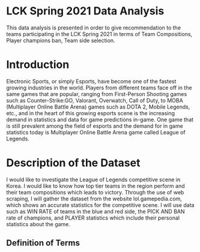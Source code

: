 # LCK Spring 2021 Data Analysis

This data analysis is presented in order to give recommendation to the teams participating in the LCK Spring 2021 in terms of Team Compositions, Player champions ban,
Team side selection.

# Introduction

Electronic Sports, or simply Esports, have become one of the fastest growing industries in the world. Players from different teams face off in the same games that are
popular, ranging from First-Person Shooting games such as Counter-Strike:GO, Valorant, Overwatch, Call of Duty, to MOBA (Multiplayer Online Battle Arena) games such as
DOTA 2, Mobile Legends, etc., and in the heart of this growing esports scene is the increasing demand in statistics and data for game predictions in-game. One game that
is still prevalent among the field of esports and the demand for in game statistics today is Multiplayer Online Battle Arena game called League of Legends.

# Description of the Dataset

I would like to investigate the League of Legends competitive scene in Korea. I would like to know how top tier teams in the region perform and their team compositions which leads to victory. Through the use of web scraping, I will gather the dataset from the website lol.gamepedia.com, which shows an accurate statistics for the competitive scene. I will use data such as WIN RATE of teams in the blue and red side, the PICK AND BAN rate of champions, and PLAYER statistics which include their personal statistics about the game.

## Definition of Terms
